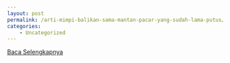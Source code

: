 ```yaml
---
layout: post
permalink: /arti-mimpi-balikan-sama-mantan-pacar-yang-sudah-lama-putus/
categories:
    - Uncategorized
---
```


[Baca Selengkapnya](/07)